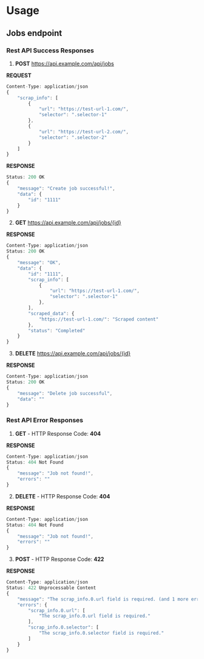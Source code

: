 # Usage
## Jobs endpoint
### Rest API Success Responses
1. **POST** https://api.example.com/api/jobs

**REQUEST**
```javascript
Content-Type: application/json
{
    "scrap_info": [
        {
            "url": "https://test-url-1.com/",
            "selector": ".selector-1"
        },
        {
            "url": "https://test-url-2.com/",
            "selector": ".selector-2"
        }
    ]
}
```
**RESPONSE**
```javascript
Status: 200 OK
{
    "message": "Create job successful!",
    "data": {
        "id": "1111"
    }
}
```
2. **GET** https://api.example.com/api/jobs/{id}

**RESPONSE**
```javascript
Content-Type: application/json
Status: 200 OK
{
    "message": "OK",
    "data": {
        "id": "1111",
        "scrap_info": [
            {
                "url": "https://test-url-1.com/",
                "selector": ".selector-1"
            },
        ],
        "scraped_data": {
            "https://test-url-1.com/": "Scraped content"
        },
        "status": "Completed"
    }
}
```
3. **DELETE** https://api.example.com/api/jobs/{id}

**RESPONSE**
```javascript
Content-Type: application/json
Status: 200 OK
{
    "message": "Delete job successful",
    "data": ""
}
```
### Rest API Error Responses

1. **GET** - HTTP Response Code: **404**

**RESPONSE**
```javascript
Content-Type: application/json
Status: 404 Not Found
{
    "message": "Job not found!",
    "errors": ""
}
```
2. **DELETE** - HTTP Response Code: **404**

**RESPONSE**
```javascript
Content-Type: application/json
Status: 404 Not Found
{
    "message": "Job not found!",
    "errors": ""
}
```
3. **POST** -  HTTP Response Code: **422**

**RESPONSE**
```javascript
Content-Type: application/json
Status: 422 Unprocessable Content
{
    "message": "The scrap_info.0.url field is required. (and 1 more error)",
    "errors": {
        "scrap_info.0.url": [
            "The scrap_info.0.url field is required."
        ],
        "scrap_info.0.selector": [
            "The scrap_info.0.selector field is required."
        ]
    }
}
```
